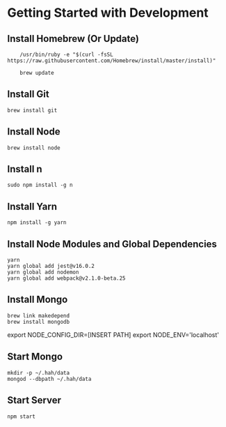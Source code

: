 # Getting Started with Development

## Install Homebrew (Or Update)
````
	/usr/bin/ruby -e "$(curl -fsSL https://raw.githubusercontent.com/Homebrew/install/master/install)"
````

````
	brew update
````

## Install Git

````
brew install git
````
## Install Node 

````
brew install node
````

## Install n
````
sudo npm install -g n
````

## Install Yarn

````
npm install -g yarn
````

## Install Node Modules and Global Dependencies
````
yarn
yarn global add jest@v16.0.2
yarn global add nodemon
yarn global add webpack@v2.1.0-beta.25
````

## Install Mongo
````
brew link makedepend
brew install mongodb
````
export NODE_CONFIG_DIR=[INSERT PATH]
export NODE_ENV='localhost'

## Start Mongo
````
mkdir -p ~/.hah/data
mongod --dbpath ~/.hah/data
````

## Start Server
````
npm start
````
